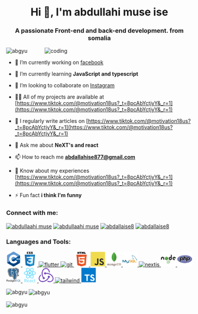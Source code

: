 
<h1 align="center">Hi 👋, I'm abdullahi muse ise</h1>
<h3 align="center">A passionate Front-end and back-end development.  from somalia</h3>
<img align="right" alt="coding" width="400" src="https://user-images.githubusercontent.com/55389276/140866485-8fb1c876-9a8f-4d6a-98dc-08c4981eaf70.gif">

<p align="left"> <img src="https://komarev.com/ghpvc/?username=abgyu&label=Profile%20views&color=0e75b6&style=flat" alt="abgyu" /> </p>

- 🔭 I’m currently working on [facebook](https://www.facebook.com/nasrudiin.nuur.313)

- 🌱 I’m currently learning **JavaScript and typescript**

- 👯 I’m looking to collaborate on [Instagram](https://www.instagram.com/abdallaise8/)

- 👨‍💻 All of my projects are available at [https://www.tiktok.com/@motivation18us?_t=8pcAbYctjyY&_r=1](https://www.tiktok.com/@motivation18us?_t=8pcAbYctjyY&_r=1)

- 📝 I regularly write articles on [https://www.tiktok.com/@motivation18us?_t=8pcAbYctjyY&_r=1](https://www.tiktok.com/@motivation18us?_t=8pcAbYctjyY&_r=1)

- 💬 Ask me about **NeXT's and react**

- 📫 How to reach me **abdallahise877@gmail.com**

- 📄 Know about my experiences [https://www.tiktok.com/@motivation18us?_t=8pcAbYctjyY&_r=1](https://www.tiktok.com/@motivation18us?_t=8pcAbYctjyY&_r=1)

- ⚡ Fun fact **i think I'm funny**

<h3 align="left">Connect with me:</h3>
<p align="left">
<a href="https://dev.to/abdullaahi muse" target="blank"><img align="center" src="https://raw.githubusercontent.com/rahuldkjain/github-profile-readme-generator/master/src/images/icons/Social/devto.svg" alt="abdullaahi muse" height="30" width="40" /></a>
<a href="https://fb.com/abdullaahi muse" target="blank"><img align="center" src="https://raw.githubusercontent.com/rahuldkjain/github-profile-readme-generator/master/src/images/icons/Social/facebook.svg" alt="abdullaahi muse" height="30" width="40" /></a>
<a href="https://instagram.com/abdallaise8" target="blank"><img align="center" src="https://raw.githubusercontent.com/rahuldkjain/github-profile-readme-generator/master/src/images/icons/Social/instagram.svg" alt="abdallaise8" height="30" width="40" /></a>
<a href="https://www.youtube.com/c/abdallaise8" target="blank"><img align="center" src="https://raw.githubusercontent.com/rahuldkjain/github-profile-readme-generator/master/src/images/icons/Social/youtube.svg" alt="abdallaise8" height="30" width="40" /></a>
</p>

<h3 align="left">Languages and Tools:</h3>
<p align="left"> <a href="https://www.w3schools.com/cpp/" target="_blank" rel="noreferrer"> <img src="https://raw.githubusercontent.com/devicons/devicon/master/icons/cplusplus/cplusplus-original.svg" alt="cplusplus" width="40" height="40"/> </a> <a href="https://www.w3schools.com/css/" target="_blank" rel="noreferrer"> <img src="https://raw.githubusercontent.com/devicons/devicon/master/icons/css3/css3-original-wordmark.svg" alt="css3" width="40" height="40"/> </a> <a href="https://flutter.dev" target="_blank" rel="noreferrer"> <img src="https://www.vectorlogo.zone/logos/flutterio/flutterio-icon.svg" alt="flutter" width="40" height="40"/> </a> <a href="https://git-scm.com/" target="_blank" rel="noreferrer"> <img src="https://www.vectorlogo.zone/logos/git-scm/git-scm-icon.svg" alt="git" width="40" height="40"/> </a> <a href="https://www.w3.org/html/" target="_blank" rel="noreferrer"> <img src="https://raw.githubusercontent.com/devicons/devicon/master/icons/html5/html5-original-wordmark.svg" alt="html5" width="40" height="40"/> </a> <a href="https://developer.mozilla.org/en-US/docs/Web/JavaScript" target="_blank" rel="noreferrer"> <img src="https://raw.githubusercontent.com/devicons/devicon/master/icons/javascript/javascript-original.svg" alt="javascript" width="40" height="40"/> </a> <a href="https://www.mongodb.com/" target="_blank" rel="noreferrer"> <img src="https://raw.githubusercontent.com/devicons/devicon/master/icons/mongodb/mongodb-original-wordmark.svg" alt="mongodb" width="40" height="40"/> </a> <a href="https://www.mysql.com/" target="_blank" rel="noreferrer"> <img src="https://raw.githubusercontent.com/devicons/devicon/master/icons/mysql/mysql-original-wordmark.svg" alt="mysql" width="40" height="40"/> </a> <a href="https://nextjs.org/" target="_blank" rel="noreferrer"> <img src="https://cdn.worldvectorlogo.com/logos/nextjs-2.svg" alt="nextjs" width="40" height="40"/> </a> <a href="https://nodejs.org" target="_blank" rel="noreferrer"> <img src="https://raw.githubusercontent.com/devicons/devicon/master/icons/nodejs/nodejs-original-wordmark.svg" alt="nodejs" width="40" height="40"/> </a> <a href="https://www.php.net" target="_blank" rel="noreferrer"> <img src="https://raw.githubusercontent.com/devicons/devicon/master/icons/php/php-original.svg" alt="php" width="40" height="40"/> </a> <a href="https://www.postgresql.org" target="_blank" rel="noreferrer"> <img src="https://raw.githubusercontent.com/devicons/devicon/master/icons/postgresql/postgresql-original-wordmark.svg" alt="postgresql" width="40" height="40"/> </a> <a href="https://reactjs.org/" target="_blank" rel="noreferrer"> <img src="https://raw.githubusercontent.com/devicons/devicon/master/icons/react/react-original-wordmark.svg" alt="react" width="40" height="40"/> </a> <a href="https://redux.js.org" target="_blank" rel="noreferrer"> <img src="https://raw.githubusercontent.com/devicons/devicon/master/icons/redux/redux-original.svg" alt="redux" width="40" height="40"/> </a> <a href="https://tailwindcss.com/" target="_blank" rel="noreferrer"> <img src="https://www.vectorlogo.zone/logos/tailwindcss/tailwindcss-icon.svg" alt="tailwind" width="40" height="40"/> </a> <a href="https://www.typescriptlang.org/" target="_blank" rel="noreferrer"> <img src="https://raw.githubusercontent.com/devicons/devicon/master/icons/typescript/typescript-original.svg" alt="typescript" width="40" height="40"/> </a> </p>

<p><img align="left" src="https://github-readme-stats.vercel.app/api/top-langs?username=abgyu&show_icons=true&locale=en&layout=compact" alt="abgyu" /></p>

<p>&nbsp;<img align="center" src="https://github-readme-stats.vercel.app/api?username=abgyu&show_icons=true&locale=en" alt="abgyu" /></p>

<p><img align="center" src="https://github-readme-streak-stats.herokuapp.com/?user=abgyu&" alt="abgyu" /></p>
